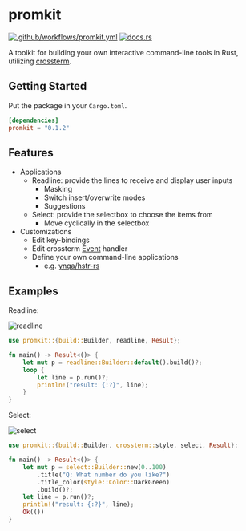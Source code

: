 # promkit

[![.github/workflows/promkit.yml](https://github.com/ynqa/promkit/actions/workflows/promkit.yml/badge.svg)](https://github.com/ynqa/promkit/actions/workflows/promkit.yml)
[![docs.rs](https://img.shields.io/docsrs/promkit)](https://docs.rs/promkit)

A toolkit for building your own interactive command-line tools in Rust,
utilizing [crossterm](https://github.com/crossterm-rs/crossterm).

## Getting Started

Put the package in your `Cargo.toml`.

```toml
[dependencies]
promkit = "0.1.2"
```

## Features

- Applications
  - Readline: provide the lines to receive and display user inputs
    - Masking
    - Switch insert/overwrite modes
    - Suggestions
  - Select: provide the selectbox to choose the items from
    - Move cyclically in the selectbox
- Customizations
  - Edit key-bindings
  - Edit crossterm [Event](https://docs.rs/crossterm/0.23.0/crossterm/event/enum.Event.html) handler
  - Define your own command-line applications
    - e.g. [ynqa/hstr-rs](https://github.com/ynqa/hstr-rs)

## Examples

Readline:

![readline](https://user-images.githubusercontent.com/6745370/175757317-94e75ddd-f968-43ba-8a3e-0e1e70191128.gif)

```rust
use promkit::{build::Builder, readline, Result};

fn main() -> Result<()> {
    let mut p = readline::Builder::default().build()?;
    loop {
        let line = p.run()?;
        println!("result: {:?}", line);
    }
}
```

Select:

![select](https://user-images.githubusercontent.com/6745370/175757316-8499ace6-e520-465b-a3fe-671182015431.gif)

```rust
use promkit::{build::Builder, crossterm::style, select, Result};

fn main() -> Result<()> {
    let mut p = select::Builder::new(0..100)
        .title("Q: What number do you like?")
        .title_color(style::Color::DarkGreen)
        .build()?;
    let line = p.run()?;
    println!("result: {:?}", line);
    Ok(())
}
```
